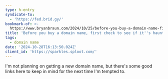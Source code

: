```yaml
---
type: h-entry
syndicate-to:
  - 'https://fed.brid.gy/'
bookmark-of: >-
  https://www.bryanbraun.com/2024/10/25/before-you-buy-a-domain-name-first-check-to-see-if-its-haunted/
title: 'Before you buy a domain name, first check to see if it''s haunted'
tags:
  - domain name
date: '2024-10-28T16:13:50.024Z'
client_id: 'https://sparkles.sploot.com/'
---
```

I'm not planning on getting a new domain name, but there's some good links here to keep in mind for the next time I'm tempted to.
